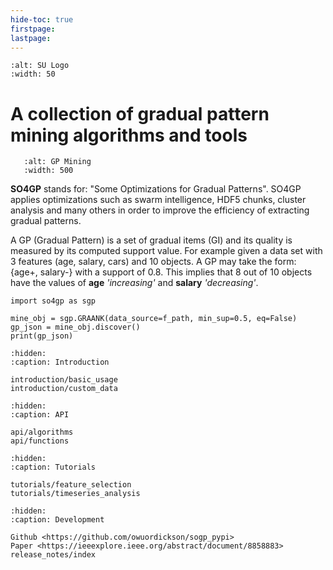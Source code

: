 ```yaml
---
hide-toc: true
firstpage:
lastpage:
---
```



```{figure} _static/img/logo_su.png
:alt: SU Logo
:width: 50
```

# A collection of gradual pattern mining algorithms and tools

```{figure} _static/img/gp-mining.png
   :alt: GP Mining
   :width: 500
```

**SO4GP** stands for: "Some Optimizations for Gradual Patterns". SO4GP applies optimizations such as swarm intelligence, HDF5 chunks, cluster analysis and many others in order to improve the efficiency of extracting gradual patterns. 

A GP (Gradual Pattern) is a set of gradual items (GI) and its quality is measured by its computed support value. For example given a data set with 3 features (age, salary, cars) and 10 objects. A GP may take the form: {age+, salary-} with a support of 0.8. This implies that 8 out of 10 objects have the values of **age** *'increasing'* and **salary** *'decreasing'*.

```{code-block} python
import so4gp as sgp

mine_obj = sgp.GRAANK(data_source=f_path, min_sup=0.5, eq=False)
gp_json = mine_obj.discover()
print(gp_json)
```

```{toctree}
:hidden:
:caption: Introduction

introduction/basic_usage
introduction/custom_data
```

```{toctree}
:hidden:
:caption: API

api/algorithms
api/functions
```

```{toctree}
:hidden:
:caption: Tutorials

tutorials/feature_selection
tutorials/timeseries_analysis
```


```{toctree}
:hidden:
:caption: Development

Github <https://github.com/owuordickson/sogp_pypi>
Paper <https://ieeexplore.ieee.org/abstract/document/8858883>
release_notes/index
```